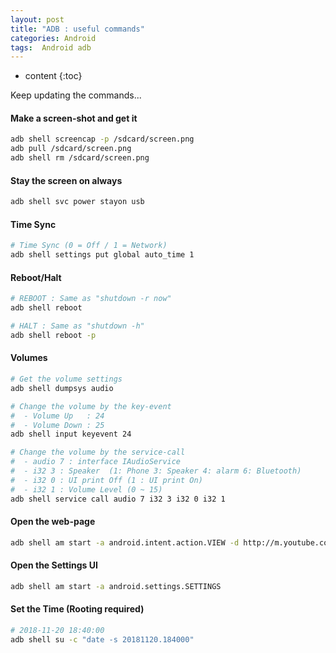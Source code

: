 ```yaml
---
layout: post
title: "ADB : useful commands"
categories: Android
tags:  Android adb
---
```


* content
{:toc}

Keep updating the commands...


#### Make a screen-shot and get it

```bash
adb shell screencap -p /sdcard/screen.png
adb pull /sdcard/screen.png
adb shell rm /sdcard/screen.png
```


#### Stay the screen on always 

```bash
adb shell svc power stayon usb
```


#### Time Sync 

```bash
# Time Sync (0 = Off / 1 = Network)
adb shell settings put global auto_time 1
```


#### Reboot/Halt 

```bash
# REBOOT : Same as "shutdown -r now" 
adb shell reboot

# HALT : Same as "shutdown -h" 
adb shell reboot -p
```


#### Volumes 

```bash
# Get the volume settings
adb shell dumpsys audio

# Change the volume by the key-event
#  - Volume Up   : 24
#  - Volume Down : 25
adb shell input keyevent 24

# Change the volume by the service-call
#  - audio 7 : interface IAudioService
#  - i32 3 : Speaker  (1: Phone 3: Speaker 4: alarm 6: Bluetooth)
#  - i32 0 : UI print Off (1 : UI print On)
#  - i32 1 : Volume Level (0 ~ 15)
adb shell service call audio 7 i32 3 i32 0 i32 1
```


#### Open the web-page 

```bash
adb shell am start -a android.intent.action.VIEW -d http://m.youtube.com
```


#### Open the Settings UI 

```bash
adb shell am start -a android.settings.SETTINGS
```


#### Set the Time (Rooting required)

```bash
# 2018-11-20 18:40:00
adb shell su -c "date -s 20181120.184000"
```
